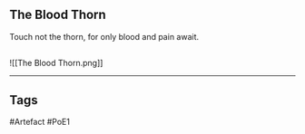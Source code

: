## The Blood Thorn
Touch not the thorn, for only blood and pain await.
##
![[The Blood Thorn.png]]

---
## Tags
#Artefact
#PoE1